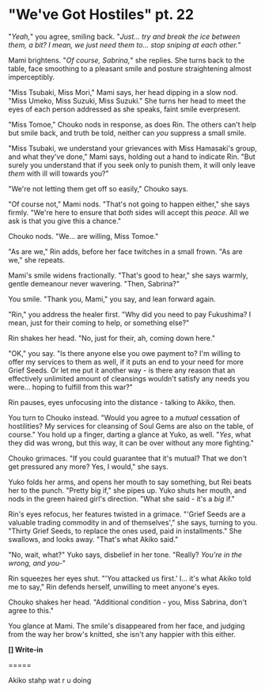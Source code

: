 # "We've Got Hostiles" pt. 22

"*Yeah,*" you agree, smiling back. "*Just... try and break the ice between them, a bit? I mean, we just need them to... stop sniping at each other.*"

Mami brightens. "*Of course, Sabrina,*" she replies. She turns back to the table, face smoothing to a pleasant smile and posture straightening almost imperceptibly.

"Miss Tsubaki, Miss Mori," Mami says, her head dipping in a slow nod. "Miss Umeko, Miss Suzuki, Miss Suzuki." She turns her head to meet the eyes of each person addressed as she speaks, faint smile everpresent.

"Miss Tomoe," Chouko nods in response, as does Rin. The others can't help but smile back, and truth be told, neither can *you* suppress a small smile.

"Miss Tsubaki, we understand your grievances with Miss Hamasaki's group, and what they've done," Mami says, holding out a hand to indicate Rin. "But surely you understand that if you seek only to punish them, it will only leave *them* with ill will towards you?"

"We're not letting them get off so easily," Chouko says.

"Of course not," Mami nods. "That's not going to happen either," she says firmly. "We're here to ensure that *both* sides will accept this *peace*. All we ask is that you give this a chance."

Chouko nods. "We... are willing, Miss Tomoe."

"As are we," Rin adds, before her face twitches in a small frown. "As are we," she repeats.

Mami's smile widens fractionally. "That's good to hear," she says warmly, gentle demeanour never wavering. "Then, Sabrina?"

You smile. "Thank you, Mami," you say, and lean forward again.

"Rin," you address the healer first. "Why did you need to pay Fukushima? I mean, just for their coming to help, or something else?"

Rin shakes her head. "No, just for their, ah, coming down here."

"OK," you say. "Is there anyone else you owe payment to? I'm willing to offer my services to them as well, if it puts an end to your need for more Grief Seeds. Or let me put it another way - is there any reason that an effectively unlimited amount of cleansings wouldn't satisfy any needs you were... hoping to fulfill from this war?"

Rin pauses, eyes unfocusing into the distance - talking to Akiko, then.

You turn to Chouko instead. "Would you agree to a *mutual* cessation of hostilities? My services for cleansing of Soul Gems are also on the table, of course." You hold up a finger, darting a glance at Yuko, as well. "*Yes*, what they did was wrong, but this way, it can be over without any more fighting."

Chouko grimaces. "If you could guarantee that it's mutual? That we don't get pressured any more? Yes, I would," she says.

Yuko folds her arms, and opens her mouth to say something, but Rei beats her to the punch. "Pretty big if," she pipes up. Yuko shuts her mouth, and nods in the green haired girl's direction. "What she said - it's a *big* if."

Rin's eyes refocus, her features twisted in a grimace. "'Grief Seeds are a valuable trading commodity in and of themselves'," she says, turning to you. "Thirty Grief Seeds, to replace the ones used, paid in installments." She swallows, and looks away. "That's what Akiko said."

"No, wait, what?" Yuko says, disbelief in her tone. "Really? *You're in the wrong, and you-*"

Rin squeezes her eyes shut. "'You attacked us first.' I... it's what Akiko told me to say," Rin defends herself, unwilling to meet anyone's eyes.

Chouko shakes her head. "Additional condition - you, Miss Sabrina, don't agree to this."

You glance at Mami. The smile's disappeared from her face, and judging from the way her brow's knitted, she isn't any happier with this either.

**\[] Write-in**

\=====​

Akiko stahp wat r u doing
